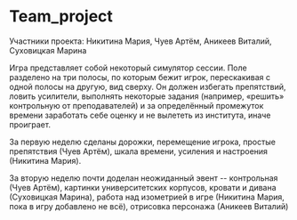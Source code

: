 # Team_project
Участники проекта: Никитина Мария, Чуев Артём, Аникеев Виталий, Суховицкая Марина

Игра представляет собой некоторый симулятор сессии. Поле разделено на три полосы, по которым бежит игрок, перескакивая с одной полосы на другую, вид сверху. Он должен избегать препятствий, ловить усилители, выполнять некоторые задания (например, «решить» контрольную от преподавателей) и за определённый промежуток времени заработать себе оценку и не вылететь из института, иначе проиграет.

За первую неделю сделаны дорожки, перемещение игрока, простые препятствия (Чуев Артём), шкала времени, усиления и настроения (Никитина Мария).

За вторую неделю почти доделан неожиданный эвент -- контрольная (Чуев Артём), картинки университетских корпусов, кровати и дивана (Суховицкая Марина), работа над изометрией в игре (Никитина Мария, пока в игру добавлено не всё), отрисовка персонажа (Аникеев Виталий)
